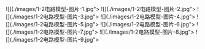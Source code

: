 ![](./images/1-2电路模型-图片-1.jpg"></div>
![](./images/1-2电路模型-图片-2.jpg"></div>
![](./images/1-2电路模型-图片-3.jpg"></div>
![](./images/1-2电路模型-图片-4.jpg"></div>
![](./images/1-2电路模型-图片-5.jpg"></div>
![](./images/1-2电路模型-图片-6.jpg"></div>
![](./images/1-2电路模型-图片-7.jpg"></div>
![](./images/1-2电路模型-图片-8.jpg"></div>
![](./images/1-2电路模型-图片-9.jpg"></div>
